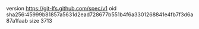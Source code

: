 version https://git-lfs.github.com/spec/v1
oid sha256:45999b81857a5631d2ead728677b551b4f6a3301268841e4fb7f3d6a87a1faab
size 3713
